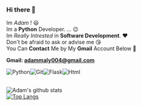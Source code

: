 ### Hi there 👋


Im *Adam* ! :smiley: <br>
Im a **Python** Developer. ... :wink: <br>
Im *Really Intrested* in **Software Development**. :heart: <br>
Don't be afraid to ask or advise me :kissing_heart: <br>
You Can **Contact** Me by My **Gmail** Account Below :facepunch: <br>

**Gmail: adammaly004@gmail.com**

<div style="display: flex;">
  <img alt="Python" src="https://img.shields.io/badge/Python-3776AB?style=for-the-badge&logo=python&logoColor=white"/>
  <img alt="Git" src="https://img.shields.io/badge/git%20-%23F05033.svg?&style=for-the-badge&logo=git&logoColor=white"/>
  <img alt="Flask" src="https://img.shields.io/badge/Flask-000000?style=for-the-badge&logo=flask&logoColor=white"/>
  <img alt="Html" src="https://img.shields.io/badge/HTML5-E34F26?style=for-the-badge&logo=html5&logoColor=white"/>
  
</div>


<br>

![Adam's github stats](https://github-readme-stats.vercel.app/api?username=adammaly004&show_icons=true&theme=gotham) <br>
[![Top Langs](https://github-readme-stats.vercel.app/api/top-langs/?username=adammaly004&theme=gotham&layout=compact)](https://github.com/adammaly004/adammaly004)

<br>



<br>



<!--
**adammaly004/adammaly004** is a ✨ _special_ ✨ repository because its `README.md` (this file) appears on your GitHub profile.

Here are some ideas to get you started:

- 🔭 I’m currently working on ...
- 🌱 I’m currently learning ...
- 👯 I’m looking to collaborate on ...
- 🤔 I’m looking for help with ...
- 💬 Ask me about ...
- 📫 How to reach me: ...
- 😄 Pronouns: ...
- ⚡ Fun fact: ...
-->

